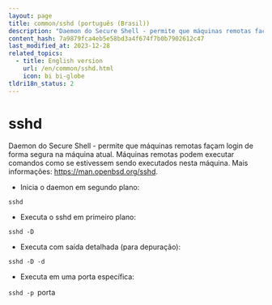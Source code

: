 ```yaml
---
layout: page
title: common/sshd (português (Brasil))
description: "Daemon do Secure Shell - permite que máquinas remotas façam login de forma segura na máquina atual."
content_hash: 7a9879fca4eb5e58bd3a4f674f7b0b7902612c47
last_modified_at: 2023-12-28
related_topics:
  - title: English version
    url: /en/common/sshd.html
    icon: bi bi-globe
tldri18n_status: 2
---
```

# sshd

Daemon do Secure Shell - permite que máquinas remotas façam login de forma segura na máquina atual.
Máquinas remotas podem executar comandos como se estivessem sendo executados nesta máquina.
Mais informações: <https://man.openbsd.org/sshd>.

- Inicia o daemon em segundo plano:

`sshd`

- Executa o sshd em primeiro plano:

`sshd -D`

- Executa com saída detalhada (para depuração):

`sshd -D -d`

- Executa em uma porta específica:

`sshd -p `<span class="tldr-var badge badge-pill bg-dark-lm bg-white-dm text-white-lm text-dark-dm font-weight-bold">porta</span>
